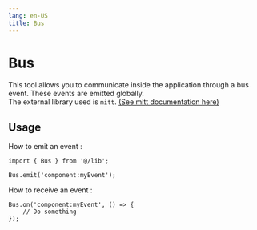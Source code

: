 ```yaml
---
lang: en-US
title: Bus
---
```


# Bus

This tool allows you to communicate inside the application through a bus event. These events are emitted globally. \
The external library used is `mitt`. [(See mitt documentation here)](https://github.com/developit/mitt)

## Usage

How to emit an event :

```ts:no-line-numbers
import { Bus } from '@/lib';

Bus.emit('component:myEvent');
```

How to receive an event :

```ts:no-line-numbers
Bus.on('component:myEvent', () => {
	// Do something
});
```
